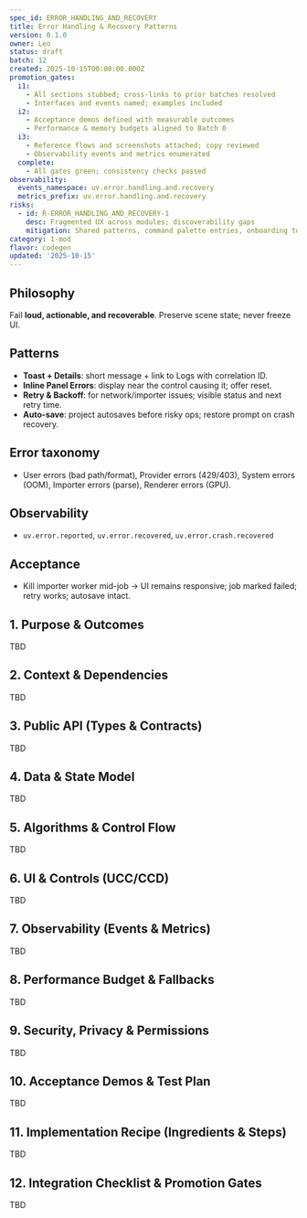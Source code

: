 ```yaml
---
spec_id: ERROR_HANDLING_AND_RECOVERY
title: Error Handling & Recovery Patterns
version: 0.1.0
owner: Leo
status: draft
batch: 12
created: 2025-10-15T00:00:00.000Z
promotion_gates:
  i1:
    - All sections stubbed; cross-links to prior batches resolved
    - Interfaces and events named; examples included
  i2:
    - Acceptance demos defined with measurable outcomes
    - Performance & memory budgets aligned to Batch 0
  i3:
    - Reference flows and screenshots attached; copy reviewed
    - Observability events and metrics enumerated
  complete:
    - All gates green; consistency checks passed
observability:
  events_namespace: uv.error.handling.and.recovery
  metrics_prefix: uv.error.handling.and.recovery
risks:
  - id: R-ERROR_HANDLING_AND_RECOVERY-1
    desc: Fragmented UX across modules; discoverability gaps
    mitigation: Shared patterns, command palette entries, onboarding tours, metrics-informed iteration
category: 1-mod
flavor: codegen
updated: '2025-10-15'
---
```


## Philosophy
Fail **loud, actionable, and recoverable**. Preserve scene state; never freeze UI.

## Patterns
- **Toast + Details**: short message + link to Logs with correlation ID.
- **Inline Panel Errors**: display near the control causing it; offer reset.
- **Retry & Backoff**: for network/importer issues; visible status and next retry time.
- **Auto-save**: project autosaves before risky ops; restore prompt on crash recovery.

## Error taxonomy
- User errors (bad path/format), Provider errors (429/403), System errors (OOM), Importer errors (parse), Renderer errors (GPU).

## Observability
- `uv.error.reported`, `uv.error.recovered`, `uv.error.crash.recovered`

## Acceptance
- Kill importer worker mid-job → UI remains responsive; job marked failed; retry works; autosave intact.

## 1. Purpose & Outcomes
TBD


## 2. Context & Dependencies
TBD


## 3. Public API (Types & Contracts)
TBD


## 4. Data & State Model
TBD


## 5. Algorithms & Control Flow
TBD


## 6. UI & Controls (UCC/CCD)
TBD


## 7. Observability (Events & Metrics)
TBD


## 8. Performance Budget & Fallbacks
TBD


## 9. Security, Privacy & Permissions
TBD


## 10. Acceptance Demos & Test Plan
TBD


## 11. Implementation Recipe (Ingredients & Steps)
TBD


## 12. Integration Checklist & Promotion Gates
TBD
